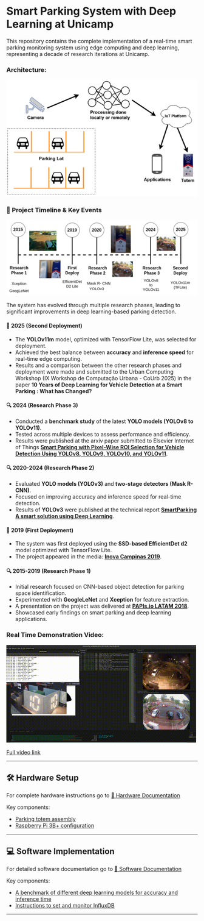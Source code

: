# Smart Parking System with Deep Learning at Unicamp

This repository contains the complete implementation of a real-time smart parking monitoring system using edge computing and deep learning, representing a decade of research iterations at Unicamp.

### Architecture:
![System Overview](assets/docs/system_architecture.png)


### 📜 Project Timeline & Key Events
![System Overview](assets/docs/system_evolution.png)


The system has evolved through multiple research phases, leading to significant improvements in deep learning-based parking detection.

#### 🚀 2025 (Second Deployment)  
- The **YOLOv11m** model, optimized with TensorFlow Lite, was selected for deployment.  
- Achieved the best balance between **accuracy** and **inference speed** for real-time edge computing. 
- Results and a comparison between the other research phases and deployment were made and submitted to the Urban Computing Workshop (IX Workshop de Computação Urbana - CoUrb 2025) in the paper **10 Years of Deep Learning for Vehicle Detection at a Smart Parking : What has Changed?**

#### 🔍 2024 (Research Phase 3)  
- Conducted a **benchmark study** of the latest **YOLO models (YOLOv8 to YOLOv11)**.  
- Tested across multiple devices to assess performance and efficiency.  
- Results were published at the arxiv paper submitted to Elsevier Internet of Things **[Smart Parking with Pixel-Wise ROI Selection for Vehicle Detection Using YOLOv8, YOLOv9, YOLOv10, and YOLOv11](https://arxiv.org/abs/2412.01983)**.

#### 🔍 2020-2024 (Research Phase 2)  
- Evaluated **YOLO models (YOLOv3)** and **two-stage detectors (Mask R-CNN)**.  
- Focused on improving accuracy and inference speed for real-time detection. 
- Results of **YOLOv3** were published at the technical report **[SmartParking A smart solution using Deep Learning](https://smartcampus.prefeitura.unicamp.br/pub/artigos_relatorios/PFG_Joao_Victor_Estacionamento_Inteligente.pdf)**.

#### 🚀 2019 (First Deployment)  
- The system was first deployed using the **SSD-based EfficientDet d2** model optimized with TensorFlow Lite.  
- The project appeared in the media: **[Inova Campinas 2019](https://youtu.be/_cFjeLJ9SOI?t=105)**.


#### 🔍 2015-2019 (Research Phase 1)  
- Initial research focused on CNN-based object detection for parking space identification.  
- Experimented with **GoogleLeNet** and **Xception** for feature extraction.  
- A presentation on the project was delivered at **[PAPIs.io LATAM 2018](https://www.youtube.com/watch?v=vRXgc0Bvbx8)**.  
- Showcased early findings on smart parking and deep learning applications.  


### Real Time Demonstration Video:
![System Overview](assets/docs/demo_system.gif)

[Full video link](https://youtu.be/7rofjEfX5fA)

---

## 🛠 Hardware Setup
For complete hardware instructions go to 
[📖 Hardware Documentation](hardware/)

Key components:
- [Parking totem assembly](hardware/totem/)
- [Raspberry Pi 3B+ configuration](hardware/pi_and_camera/)

---


## 💻 Software Implementation
For detailed software documentation go to 
[📖 Software Documentation](software/)

Key components:
- [A benchmark of different deep learning models for accuracy and inference time](software/)
- [Instructions to set and monitor InfluxDB](software/influx/)

---

